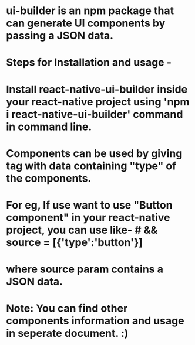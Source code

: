 # ui-builder is an npm package that can generate UI components by passing a JSON data.
# Steps for Installation and usage -
# Install react-native-ui-builder inside your react-native project using 'npm i react-native-ui-builder' command in command line.
# Components can be used by giving <UiBuilder> tag with data containing "type" of the components.
# For eg, If use want to use "Button component" in your react-native project, you can use like-                               # <UiBuilder source={source} /> && source = [{'type':'button'}]
# where source param contains a JSON data.



# Note: You can find other components information and usage in seperate document. :)
